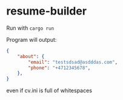 # resume-builder

Run with `cargo run`

Program will output:

```json
{
    "about": {
        "email": "testsdsad@asdddas.com",
        "phone": "+4712345678",
    },
}
```

even if cv.ini is full of whitespaces
